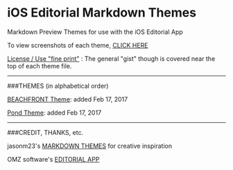 # iOS Editorial Markdown Themes
Markdown Preview Themes for use with the iOS Editorial App

To view screenshots of each theme, [CLICK HERE](https://github.com/g33kyM0m/iOS-Editorial-Markdown-Themes/blob/master/Theme-Previews.md)

[License / Use "fine print"](https://github.com/g33kyM0m/iOS-Editorial-Markdown-Themes/blob/master/LICENSE) : The general "gist" though is covered near the top of each theme file.

****

###THEMES (in alphabetical order)

[BEACHFRONT Theme](https://github.com/g33kyM0m/iOS-Editorial-Markdown-Themes/blob/master/BeachfrontTheme.html): added Feb 17, 2017

[Pond Theme](iOS-Editorial-Markdown-Themes-/PondTheme.html): added Feb 17, 2017

****

###CREDIT, THANKS, etc.

jasonm23's [MARKDOWN THEMES](https://github.com/jasonm23/markdown-css-themes) for creative inspiration

OMZ software's [EDITORIAL APP](http://omz-software.com/editorial/)






